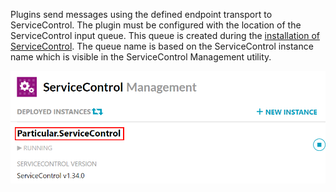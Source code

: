 Plugins send messages using the defined endpoint transport to ServiceControl. The plugin must be configured with the location of the ServiceControl input queue. This queue is created during the [installation of ServiceControl](/servicecontrol/installation.md). The queue name is based on the ServiceControl instance name which is visible in the ServiceControl Management utility.

![Service Control Instance Name](ServiceControl-InstanceName.png)
